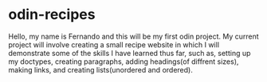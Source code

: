 # odin-recipes
Hello, my name is Fernando and this will be my first odin project. My current project will involve creating a small recipe website in which I will demonstrate some of the skills I have learned thus far, such as, setting up my doctypes, creating paragraphs, adding headings(of diffrent sizes), making links, and creating lists(unordered and ordered).
